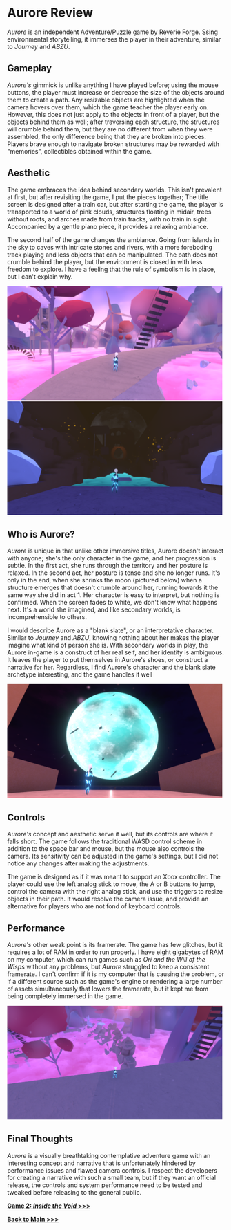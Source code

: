 # Aurore Review

*Aurore* is an independent Adventure/Puzzle game by Reverie Forge. Ssing environmental storytelling, it immerses the player in their adventure, similar to *Journey* and *ABZU*.  

## Gameplay
*Aurore's* gimmick is unlike anything I have played before; using the mouse buttons, the player must increase or decrease the size of the objects around them to create a path. Any resizable objects are highlighted when the camera hovers over them, which the game teacher the player early on. However, this does not just apply to the objects in front of a player, but the objects behind them as well; after traversing each structure, the structures will crumble behind them, but they are no different from when they were assembled, the only difference being that they are broken into pieces. Players brave enough to navigate broken structures may be rewarded with "memories", collectibles obtained within the game.

## Aesthetic
The game embraces the idea behind secondary worlds. This isn't prevalent at first, but after revisiting the game, I put the pieces together; The title screen is designed after a train car, but after starting the game, the player is transported to a world of pink clouds, structures floating in midair, trees without roots, and arches made from train tracks, with no train in sight. Accompanied by a gentle piano piece, it provides a relaxing ambiance.

The second half of the game changes the ambiance. Going from islands in the sky to caves with intricate stones and rivers, with a more foreboding track playing and less objects that can be manipulated. The path does not crumble behind the player, but the environment is closed in with less freedom to explore. I have a feeling that the rule of symbolism is in place, but I can't explain why.

<img src="schoolpics/a1.png" width="499" height="263"> <img src="schoolpics/a2.png" width="499" height="263">

## Who is Aurore?
*Aurore* is unique in that unlike other immersive titles, Aurore doesn't interact with anyone; she's the only character in the game, and her progression is subtle. In the first act, she runs through the territory and her posture is relaxed. In the second act, her posture is tense and she no longer runs. It's only in the end, when she shrinks the moon (pictured below) when a structure emerges that doesn't crumble around her, running towards it the same way she did in act 1. Her character is easy to interpret, but nothing is confirmed. When the screen fades to white, we don't know what happens next. It's a world she imagined, and like secondary worlds, is incomprehensible to others.

I would describe Aurore as a "blank slate", or an interpretative character. Similar to *Journey* and *ABZU*, knowing nothing about her makes the player imagine what kind of person she is. With secondary worlds in play, the Aurore in-game is a construct of her real self, and her identity is ambiguous. It leaves the player to put themselves in Aurore's shoes, or construct a narrative for her. Regardless, I find Aurore's character and the blank slate archetype interesting, and the game handles it well

<img src="schoolpics/stealthemoon.png" width="499" height="263">

## Controls
*Aurore's* concept and aesthetic serve it well, but its controls are where it falls short. The game follows the traditional WASD control scheme in addition to the space bar and mouse, but the mouse also controls the camera. Its sensitivity can be adjusted in the game's settings, but I did not notice any changes after making the adjustments. 

The game is designed as if it was meant to support an Xbox controller. The player could use the left analog stick to move, the A or B buttons to jump, control the camera with the right analog stick, and use the triggers to resize objects in their path. It would resolve the camera issue, and provide an alternative for players who are not fond of keyboard controls.

## Performance
*Aurore's* other weak point is its framerate. The game has few glitches, but it requires a lot of RAM in order to run properly. I have eight gigabytes of RAM on my computer, which can run games such as *Ori and the Will of the Wisps* without any problems, but *Aurore* struggled to keep a consistent framerate. I can't confirm if it is my computer that is causing the problem, or if a different source such as the game's engine or rendering a large number of assets simultaneously that lowers the framerate, but it kept me from being completely immersed in the game. 

<img src="schoolpics/acrumble.png" width="499" height="263">

## Final Thoughts
*Aurore* is a visually breathtaking contemplative adventure game with an interesting concept and narrative that is unfortunately hindered by performance issues and flawed camera controls. I respect the developers for creating a narrative with such a small team, but if they want an official release, the controls and system performance need to be tested and tweaked before releasing to the general public.

**[Game 2: *Inside the Void* >>>](https://arrowarchive.github.io/The-Arrowarchive/review2.html)**

**[Back to Main >>>](https://arrowarchive.github.io/The-Arrowarchive/index)**
